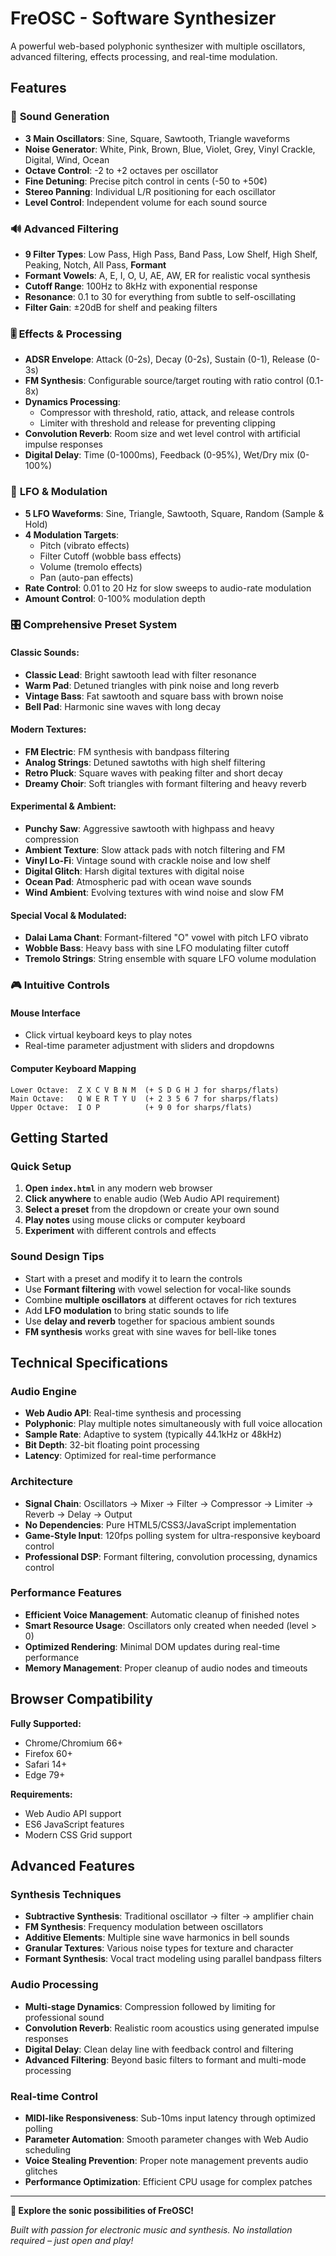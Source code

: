 # FreOSC - Software Synthesizer

A powerful web-based polyphonic synthesizer with multiple oscillators, advanced filtering, effects processing, and real-time modulation.

## Features

### 🎹 **Sound Generation**
- **3 Main Oscillators**: Sine, Square, Sawtooth, Triangle waveforms
- **Noise Generator**: White, Pink, Brown, Blue, Violet, Grey, Vinyl Crackle, Digital, Wind, Ocean
- **Octave Control**: -2 to +2 octaves per oscillator  
- **Fine Detuning**: Precise pitch control in cents (-50 to +50¢)
- **Stereo Panning**: Individual L/R positioning for each oscillator
- **Level Control**: Independent volume for each sound source

### 🔊 **Advanced Filtering**
- **9 Filter Types**: Low Pass, High Pass, Band Pass, Low Shelf, High Shelf, Peaking, Notch, All Pass, **Formant**
- **Formant Vowels**: A, E, I, O, U, AE, AW, ER for realistic vocal synthesis
- **Cutoff Range**: 100Hz to 8kHz with exponential response
- **Resonance**: 0.1 to 30 for everything from subtle to self-oscillating
- **Filter Gain**: ±20dB for shelf and peaking filters

### 🎚️ **Effects & Processing**
- **ADSR Envelope**: Attack (0-2s), Decay (0-2s), Sustain (0-1), Release (0-3s)
- **FM Synthesis**: Configurable source/target routing with ratio control (0.1-8x)
- **Dynamics Processing**: 
  - Compressor with threshold, ratio, attack, and release controls
  - Limiter with threshold and release for preventing clipping
- **Convolution Reverb**: Room size and wet level control with artificial impulse responses
- **Digital Delay**: Time (0-1000ms), Feedback (0-95%), Wet/Dry mix (0-100%)

### 🌊 **LFO & Modulation**
- **5 LFO Waveforms**: Sine, Triangle, Sawtooth, Square, Random (Sample & Hold)
- **4 Modulation Targets**: 
  - Pitch (vibrato effects)
  - Filter Cutoff (wobble bass effects)
  - Volume (tremolo effects) 
  - Pan (auto-pan effects)
- **Rate Control**: 0.01 to 20 Hz for slow sweeps to audio-rate modulation
- **Amount Control**: 0-100% modulation depth

### 🎛️ **Comprehensive Preset System**

#### **Classic Sounds:**
- **Classic Lead**: Bright sawtooth lead with filter resonance
- **Warm Pad**: Detuned triangles with pink noise and long reverb
- **Vintage Bass**: Fat sawtooth and square bass with brown noise
- **Bell Pad**: Harmonic sine waves with long decay

#### **Modern Textures:**
- **FM Electric**: FM synthesis with bandpass filtering
- **Analog Strings**: Detuned sawtoths with high shelf filtering
- **Retro Pluck**: Square waves with peaking filter and short decay
- **Dreamy Choir**: Soft triangles with formant filtering and heavy reverb

#### **Experimental & Ambient:**
- **Punchy Saw**: Aggressive sawtooth with highpass and heavy compression
- **Ambient Texture**: Slow attack pads with notch filtering and FM
- **Vinyl Lo-Fi**: Vintage sound with crackle noise and low shelf
- **Digital Glitch**: Harsh digital textures with digital noise
- **Ocean Pad**: Atmospheric pad with ocean wave sounds
- **Wind Ambient**: Evolving textures with wind noise and slow FM

#### **Special Vocal & Modulated:**
- **Dalai Lama Chant**: Formant-filtered "O" vowel with pitch LFO vibrato
- **Wobble Bass**: Heavy bass with sine LFO modulating filter cutoff
- **Tremolo Strings**: String ensemble with square LFO volume modulation

### 🎮 **Intuitive Controls**

#### **Mouse Interface**
- Click virtual keyboard keys to play notes
- Real-time parameter adjustment with sliders and dropdowns

#### **Computer Keyboard Mapping**
```
Lower Octave:  Z X C V B N M  (+ S D G H J for sharps/flats)
Main Octave:   Q W E R T Y U  (+ 2 3 5 6 7 for sharps/flats)  
Upper Octave:  I O P          (+ 9 0 for sharps/flats)
```

## Getting Started

### **Quick Setup**
1. **Open `index.html`** in any modern web browser
2. **Click anywhere** to enable audio (Web Audio API requirement)
3. **Select a preset** from the dropdown or create your own sound
4. **Play notes** using mouse clicks or computer keyboard
5. **Experiment** with different controls and effects

### **Sound Design Tips**
- Start with a preset and modify it to learn the controls
- Use **Formant filtering** with vowel selection for vocal-like sounds
- Combine **multiple oscillators** at different octaves for rich textures
- Add **LFO modulation** to bring static sounds to life
- Use **delay and reverb** together for spacious ambient sounds
- **FM synthesis** works great with sine waves for bell-like tones

## Technical Specifications

### **Audio Engine**
- **Web Audio API**: Real-time synthesis and processing
- **Polyphonic**: Play multiple notes simultaneously with full voice allocation
- **Sample Rate**: Adaptive to system (typically 44.1kHz or 48kHz)
- **Bit Depth**: 32-bit floating point processing
- **Latency**: Optimized for real-time performance

### **Architecture**
- **Signal Chain**: Oscillators → Mixer → Filter → Compressor → Limiter → Reverb → Delay → Output
- **No Dependencies**: Pure HTML5/CSS3/JavaScript implementation
- **Game-Style Input**: 120fps polling system for ultra-responsive keyboard control
- **Professional DSP**: Formant filtering, convolution processing, dynamics control

### **Performance Features**
- **Efficient Voice Management**: Automatic cleanup of finished notes
- **Smart Resource Usage**: Oscillators only created when needed (level > 0)
- **Optimized Rendering**: Minimal DOM updates during real-time performance
- **Memory Management**: Proper cleanup of audio nodes and timeouts

## Browser Compatibility

**Fully Supported:**
- Chrome/Chromium 66+
- Firefox 60+
- Safari 14+
- Edge 79+

**Requirements:**
- Web Audio API support
- ES6 JavaScript features
- Modern CSS Grid support

## Advanced Features

### **Synthesis Techniques**
- **Subtractive Synthesis**: Traditional oscillator → filter → amplifier chain
- **FM Synthesis**: Frequency modulation between oscillators
- **Additive Elements**: Multiple sine wave harmonics in bell sounds  
- **Granular Textures**: Various noise types for texture and character
- **Formant Synthesis**: Vocal tract modeling using parallel bandpass filters

### **Audio Processing**
- **Multi-stage Dynamics**: Compression followed by limiting for professional sound
- **Convolution Reverb**: Realistic room acoustics using generated impulse responses
- **Digital Delay**: Clean delay line with feedback control and filtering
- **Advanced Filtering**: Beyond basic filters to formant and multi-mode processing

### **Real-time Control**
- **MIDI-like Responsiveness**: Sub-10ms input latency through optimized polling
- **Parameter Automation**: Smooth parameter changes with Web Audio scheduling
- **Voice Stealing Prevention**: Proper note management prevents audio glitches
- **Performance Optimization**: Efficient CPU usage for complex patches

---

**🎵 Explore the sonic possibilities of FreOSC!**

*Built with passion for electronic music and synthesis. No installation required – just open and play!*